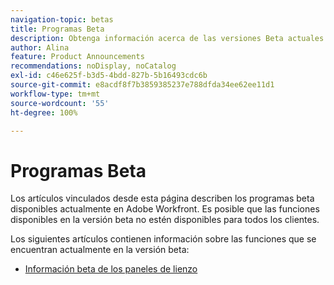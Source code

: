 ```yaml
---
navigation-topic: betas
title: Programas Beta
description: Obtenga información acerca de las versiones Beta actuales en Adobe Workfront.
author: Alina
feature: Product Announcements
recommendations: noDisplay, noCatalog
exl-id: c46e625f-b3d5-4bdd-827b-5b16493cdc6b
source-git-commit: e8acdf8f7b3859385237e788dfda34ee62ee11d1
workflow-type: tm+mt
source-wordcount: '55'
ht-degree: 100%

---
```


# Programas Beta

Los artículos vinculados desde esta página describen los programas beta disponibles actualmente en Adobe Workfront. Es posible que las funciones disponibles en la versión beta no estén disponibles para todos los clientes.

Los siguientes artículos contienen información sobre las funciones que se encuentran actualmente en la versión beta:

* [Información beta de los paneles de lienzo](/help/quicksilver/product-announcements/betas/canvas-dashboards-beta/canvas-dashboards-beta-information.md)


<!--

drafted for later when we start releasing features for the commenting experience. When we can launch the beta article for new commenting experience, replace what you have here with this: 
 
The features described in this page are currently available as part of beta programs. Features that are available in beta might not be available to all customers. 


## New commenting exprience Beta

* [New commenting experience](../betas/new-commenting-experience-beta/unified-commenting-experience.md)
* [New commenting experience beta release activity](../betas/new-commenting-experience-beta/new-commenting-beta-experience-information.md)

## New form designer Beta

* [Form designer overview](../../administration-and-setup/customize-workfront/create-manage-custom-forms/form-designer/form-designer-overview.md)

-->